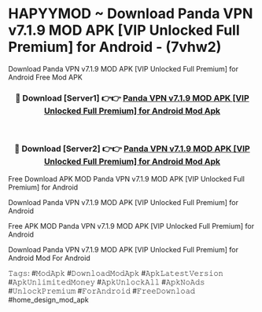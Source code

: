 # HAPYYMOD ~ Download Panda VPN v7.1.9 MOD APK [VIP Unlocked Full Premium] for Android - (7vhw2)
Download Panda VPN v7.1.9 MOD APK [VIP Unlocked Full Premium] for Android Free Mod APK

<div align="center">
<h3>🔴 Download [Server1] 👉👉 <a href="https://apk-comot.site?title=Panda_VPN_v7.1.9_MOD_APK_[VIP_Unlocked_Full_Premium]_for_Android">Panda VPN v7.1.9 MOD APK [VIP Unlocked Full Premium] for Android Mod Apk</a></h3><br>

<h3>🔴 Download [Server2] 👉👉 <a href="https://apk-comot.site?title=Panda_VPN_v7.1.9_MOD_APK_[VIP_Unlocked_Full_Premium]_for_Android">Panda VPN v7.1.9 MOD APK [VIP Unlocked Full Premium] for Android Mod Apk</a></h3>
</div>


Free Download APK MOD Panda VPN v7.1.9 MOD APK [VIP Unlocked Full Premium] for Android

Download Panda VPN v7.1.9 MOD APK [VIP Unlocked Full Premium] for Android 

Free APK MOD Panda VPN v7.1.9 MOD APK [VIP Unlocked Full Premium] for Android 

Download Panda VPN v7.1.9 MOD APK [VIP Unlocked Full Premium] for Android Mod For Android

𝚃𝚊𝚐𝚜: #𝙼𝚘𝚍𝙰𝚙𝚔 #𝙳𝚘𝚠𝚗𝚕𝚘𝚊𝚍𝙼𝚘𝚍𝙰𝚙𝚔 #𝙰𝚙𝚔𝙻𝚊𝚝𝚎𝚜𝚝𝚅𝚎𝚛𝚜𝚒𝚘𝚗 #𝙰𝚙𝚔𝚄𝚗𝚕𝚒𝚖𝚒𝚝𝚎𝚍𝙼𝚘𝚗𝚎𝚢 #𝙰𝚙𝚔𝚄𝚗𝚕𝚘𝚌𝚔𝙰𝚕𝚕 #𝙰𝚙𝚔𝙽𝚘𝙰𝚍𝚜 #𝚄𝚗𝚕𝚘𝚌𝚔𝙿𝚛𝚎𝚖𝚒𝚞𝚖 #𝙵𝚘𝚛𝙰𝚗𝚍𝚛𝚘𝚒𝚍 #𝙵𝚛𝚎𝚎𝙳𝚘𝚠𝚗𝚕𝚘𝚊𝚍 #home_design_mod_apk